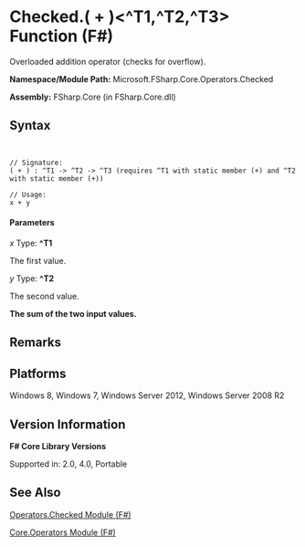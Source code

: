 # Checked.( + )<^T1,^T2,^T3> Function (F#)

Overloaded addition operator (checks for overflow).

**Namespace/Module Path:** Microsoft.FSharp.Core.Operators.Checked

**Assembly:** FSharp.Core (in FSharp.Core.dll)


## Syntax


```


// Signature:
( + ) : ^T1 -> ^T2 -> ^T3 (requires ^T1 with static member (+) and ^T2 with static member (+))

// Usage:
x + y

```



#### Parameters
*x*
Type: **^T1**


The first value.


*y*
Type: **^T2**


The second value.



**The sum of the two input values.**
## Remarks

## Platforms
Windows 8, Windows 7, Windows Server 2012, Windows Server 2008 R2


## Version Information
**F# Core Library Versions**

Supported in: 2.0, 4.0, Portable




## See Also
[Operators.Checked Module &#40;F&#35;&#41;](Operators.Checked+Module+%28FSharp%29.md)

[Core.Operators Module &#40;F&#35;&#41;](Core.Operators+Module+%28FSharp%29.md)

